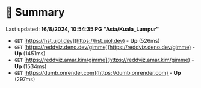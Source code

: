 # 📖 Summary
Last updated: **16/8/2024, 10:54:35 PG "Asia/Kuala_Lumpur"**

- `GET` [https://hst.ujol.dev](https://hst.ujol.dev) - **Up** (526ms)
- `GET` [https://reddviz.deno.dev/gimme](https://reddviz.deno.dev/gimme) - **Up** (1451ms)
- `GET` [https://reddviz.amar.kim/gimme](https://reddviz.amar.kim/gimme) - **Up** (1534ms)
- `GET` [https://dumb.onrender.com](https://dumb.onrender.com) - **Up** (297ms)
